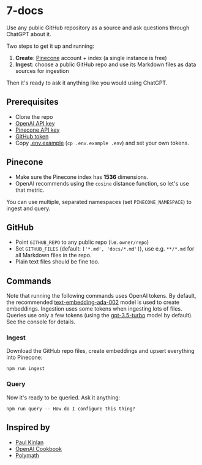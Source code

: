 # 7-docs

Use any public GitHub repository as a source and ask questions through ChatGPT about it.

Two steps to get it up and running:

1.  **Create**: [Pinecone][1] account + index (a single instance is free)
2.  **Ingest**: choose a public GitHub repo and use its Markdown files as data sources for ingestion

Then it's ready to ask it anything like you would using ChatGPT.

## Prerequisites

- Clone the repo
- [OpenAI API key][2]
- [Pinecone API key][3]
- [GitHub token][4]
- Copy [.env.example][5] (`cp .env.example .env`) and set your own tokens.

## Pinecone

- Make sure the Pinecone index has **1536** dimensions.
- OpenAI recommends using the `cosine` distance function, so let's use that metric.

You can use multiple, separated namespaces (set `PINECONE_NAMESPACE`) to ingest and query.

## GitHub

- Point `GITHUB_REPO` to any public repo (i.e. `owner/repo`)
- Set `GITHUB_FILES` (default: `['*.md', 'docs/*.md']`), use e.g. `**/*.md` for all Markdown files in the repo.
- Plain text files should be fine too.

## Commands

Note that running the following commands uses OpenAI tokens. By default, the recommended [text-embedding-ada-002][6]
model is used to create embeddings. Ingestion uses some tokens when ingesting lots of files. Queries use only a few
tokens (using the [gpt-3.5-turbo][7] model by default). See the console for details.

### Ingest

Download the GitHub repo files, create embeddings and upsert everything into Pinecone:

```shell
npm run ingest
```

### Query

Now it's ready to be queried. Ask it anything:

```shell
npm run query -- How do I configure this thing?
```

## Inspired by

- [Paul Kinlan][8]
- [OpenAI Cookbook][9]
- [Polymath][10]

[1]: https://www.pinecone.io
[2]: https://platform.openai.com/account/api-keys
[3]: https://app.pinecone.io
[4]: https://github.com/settings/tokens
[5]: ./.env.example
[6]: https://platform.openai.com/docs/guides/embeddings/what-are-embeddings
[7]: https://platform.openai.com/docs/guides/chat
[8]: https://github.com/PaulKinlan/paul.kinlan.me
[9]: https://github.com/openai/openai-cookbook
[10]: https://github.com/polymath-ai/polymath-ai
